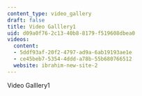 ```yaml
---
content_type: video_gallery
draft: false
title: Video Galllery1
uid: d09a0f76-2c13-40b8-8179-f519608dbea0
videos:
  content:
  - 5ddf93af-20f2-4797-ad9a-6ab19193ae1e
  - ce45beb7-5354-4ddd-a78b-55b680766512
  website: ibrahim-new-site-2
---
```

Video Galllery1